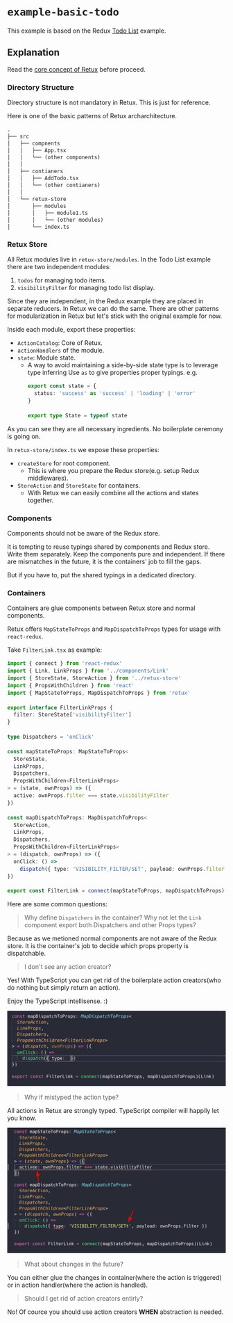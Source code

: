 # `example-basic-todo`

This example is based on the Redux [Todo List](https://redux.js.org/basics/example) example.

## Explanation

Read the [core concept of Retux](https://github.com/crimx/retux/blob/master/packages/retux/README.md#core-concept-of-retux) before proceed.

### Directory Structure

Directory structure is not mandatory in Retux. This is just for reference.

Here is one of the basic patterns of Retux archarchitecture.

```
.
├── src
│   ├── compnents
│   │   ├── App.tsx
│   │   └── (other components)
│   │
│   ├── contianers
│   │   ├── AddTodo.tsx
│   │   └── (other contianers)
│   │
│   └── retux-store
│       ├── modules
│       │   ├── module1.ts
│       │   └── (other modules)
│       └── index.ts

```

### Retux Store

All Retux modules live in `retux-store/modules`. In the Todo List example there are two independent modules:

1. `todos` for managing todo items.
2. `visibilityFilter` for managing todo list display.

Since they are independent, in the Redux example they are placed in separate reducers. In Retux we can do the same. There are other patterns for modularization in Retux but let's stick with the original example for now.

Inside each module, export these properties:

- `ActionCatalog`: Core of Retux.
- `actionHandlers` of the module.
- `state`: Module state.
  - A way to avoid maintaining a side-by-side state type is to leverage type inferring Use `as` to give properties proper typings. e.g.
    ```typescript
    export const state = {
      status: 'success' as 'success' | 'loading' | 'error'
    }
  
    export type State = typeof state
    ```

As you can see they are all necessary ingredients. No boilerplate ceremony is going on.

In `retux-store/index.ts` we expose these properties:

- `createStore` for root component.
   - This is where you prepare the Redux store(e.g. setup Redux middlewares).
- `StoreAction` and `StoreState` for containers.
   - With Retux we can easily combine all the actions and states together.

### Components

Components should not be aware of the Redux store.

It is tempting to reuse typings shared by components and Redux store. Write them separately. Keep the components pure and independent. If there are mismatches in the future, it is the containers' job to fill the gaps.

But if you have to, put the shared typings in a dedicated directory.

### Containers

Containers are glue components between Retux store and normal components.

Retux offers `MapStateToProps` and `MapDispatchToProps` types for usage with `react-redux`.

Take `FilterLink.tsx` as example:

```typescript
import { connect } from 'react-redux'
import { Link, LinkProps } from '../components/Link'
import { StoreState, StoreAction } from '../retux-store'
import { PropsWithChildren } from 'react'
import { MapStateToProps, MapDispatchToProps } from 'retux'

export interface FilterLinkProps {
  filter: StoreState['visibilityFilter']
}

type Dispatchers = 'onClick'

const mapStateToProps: MapStateToProps<
  StoreState,
  LinkProps,
  Dispatchers,
  PropsWithChildren<FilterLinkProps>
> = (state, ownProps) => ({
  active: ownProps.filter === state.visibilityFilter
})

const mapDispatchToProps: MapDispatchToProps<
  StoreAction,
  LinkProps,
  Dispatchers,
  PropsWithChildren<FilterLinkProps>
> = (dispatch, ownProps) => ({
  onClick: () =>
    dispatch({ type: 'VISIBILITY_FILTER/SET', payload: ownProps.filter })
})

export const FilterLink = connect(mapStateToProps, mapDispatchToProps)(Link)
```

Here are some common questions:

> Why define `Dispatchers` in the container? Why not let the `Link` component export both Dispatchers and other Props types?

Because as we metioned normal components are not aware of the Redux store. It is the container's job to decide which props property is dispatchable.

> I don't see any action creator?

Yes! With TypeScript you can get rid of the boilerplate action creators(who do nothing but simply return an action).

Enjoy the TypeScript intellisense. :)

![action-intellisense](./assets/action-intellisense.gif)

> Why if mistyped the action type?

All actions in Retux are strongly typed. TypeScript compiler will happily let you know.

![action-mistyped](./assets/action-mistyped.png)


> What about changes in the future?

You can either glue the changes in container(where the action is triggered) or in action handler(where the action is handled).

> Should I get rid of action creators entirly?

No! Of cource you should use action creators **WHEN** abstraction is needed.
